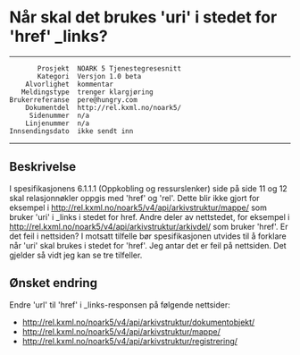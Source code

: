 Når skal det brukes 'uri' i stedet for 'href' _links?
=====================================================

 ------------------  ---------------------------------
           Prosjekt  NOARK 5 Tjenestegresesnitt
           Kategori  Versjon 1.0 beta
        Alvorlighet  kommentar
       Meldingstype  trenger klargjøring
    Brukerreferanse  pere@hungry.com
        Dokumentdel  http://rel.kxml.no/noark5/
         Sidenummer  n/a
        Linjenummer  n/a
    Innsendingsdato  ikke sendt inn
 ------------------  ---------------------------------

Beskrivelse
-----------

I spesifikasjonens 6.1.1.1 (Oppkobling og ressurslenker) side på side
11 og 12 skal relasjonnøkler oppgis med 'href' og 'rel'.  Dette blir
ikke gjort for eksempel i
http://rel.kxml.no/noark5/v4/api/arkivstruktur/mappe/ som bruker 'uri'
i _links i stedet for href.  Andre deler av nettstedet, for eksempel i
http://rel.kxml.no/noark5/v4/api/arkivstruktur/arkivdel/ som bruker
'href'.  Er det feil i nettsiden?  I motsatt tilfelle bør
spesifikasjonen utvides til å forklare når 'uri' skal brukes i stedet
for 'href'.  Jeg antar det er feil på nettsiden.  Det gjelder så vidt
jeg kan se tre tilfeller.

Ønsket endring
--------------

Endre 'url' til 'href' i _links-responsen på følgende nettsider:

 * http://rel.kxml.no/noark5/v4/api/arkivstruktur/dokumentobjekt/
 * http://rel.kxml.no/noark5/v4/api/arkivstruktur/mappe/
 * http://rel.kxml.no/noark5/v4/api/arkivstruktur/registrering/
